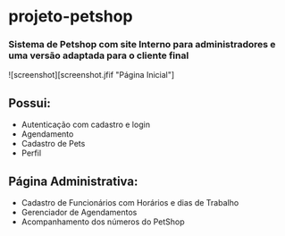 # projeto-petshop
### Sistema de Petshop com site Interno para administradores e uma versão adaptada para o cliente final

![screenshot][screenshot.jfif "Página Inicial"]

## Possui:

- Autenticação com cadastro e login
- Agendamento
- Cadastro de Pets
- Perfil

## Página Administrativa:

- Cadastro de Funcionários com Horários e dias de Trabalho
- Gerenciador de Agendamentos
- Acompanhamento dos números do PetShop
